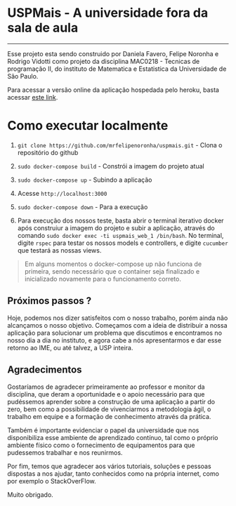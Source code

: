 # USPMais - A universidade fora da sala de aula

---

Esse projeto esta sendo construido por Daniela Favero, Felipe Noronha e Rodrigo Vidotti como projeto da disciplina MAC0218 - Tecnicas de programação II, do instituto de Matematica e Estatistica da Universidade de São Paulo.

Para acessar a versão online da aplicação hospedada pelo heroku, basta acessar [este link](https://uspmais.herokuapp.com/).

# Como executar localmente

1. `git clone https://github.com/mrfelipenoronha/uspmais.git` - Clona o repositório do github

2. `sudo docker-compose build` - Constrói a imagem do projeto atual

3. `sudo docker-compose up` - Subindo a aplicação

4. Acesse `http://localhost:3000`

5. `sudo docker-compose down` - Para a execução

6. Para execução dos nossos teste, basta abrir o terminal iterativo docker após construiur a imagem do projeto e subir a aplicação, através do comando `sudo docker exec -ti uspmais_web_1 /bin/bash`. No terminal, digite `rspec` para testar os nossos models e controllers, e digite `cucumber` que testará as nossas views.

> Em alguns momentos o docker-compose up não funciona de primeira, sendo necessário que o container seja finalizado e inicializado novamente para o funcionamento correto.

## Próximos passos ?

Hoje, podemos nos dizer satisfeitos com o nosso trabalho, porém ainda não alcançamos o nosso objetivo. Começamos com a ideia de distribuir a nossa aplicação para solucionar um problema que discutimos e encontramos no nosso dia a dia no instituto, e agora cabe a nós apresentarmos e dar esse retorno ao IME, ou até talvez, a USP inteira.


## Agradecimentos

Gostaríamos de agradecer primeiramente ao professor e monitor da disciplina, que deram a oportunidade e o apoio necessário para que pudéssemos aprender sobre a construção de uma aplicação a partir do zero, bem como a possibilidade de vivenciarmos a metodologia ágil, o trabalho em equipe e a formação de conhecimento através da prática.

Também é importante evidenciar o papel da universidade que nos disponibiliza esse ambiente de aprendizado contínuo, tal como o próprio ambiente físico como o fornecimento de equipamentos para que pudessemos trabalhar e nos reunirmos.

Por fim, temos que agradecer aos vários tutoriais, soluções e pessoas dispostas a nos ajudar, tanto conhecidos como na própria internet, como por exemplo o StackOverFlow.

Muito obrigado.
